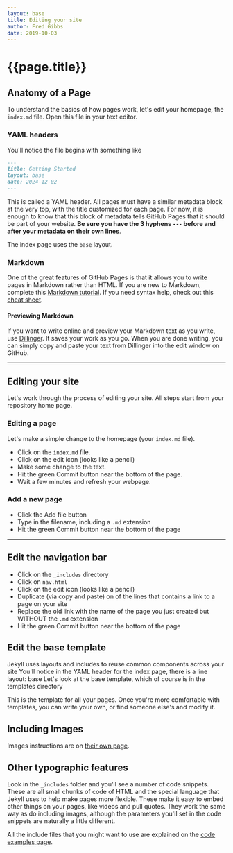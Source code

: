 ```yaml
---
layout: base
title: Editing your site
author: Fred Gibbs
date: 2019-10-03
---
```


# {{page.title}}

<!--
### Table of Contents
* TOC
{:toc}
-->

## Anatomy of a Page
To understand the basics of how pages work, let's edit your homepage, the `index.md` file. Open this file in your text editor.

### YAML headers
You'll notice the file begins with something like

``` markdown
---
title: Getting Started
layout: base
date: 2024-12-02
---
```

This is called a YAML header. All pages must have a similar metadata block at the very top, with the title customized for each page. For now, it is enough to know that this block of metadata tells GitHub Pages that it should be part of your website. **Be sure you have the 3 hyphens `---` before and after your metadata on their own lines**.

The index page uses the `base` layout.


### Markdown
One of the great features of GitHub Pages is that it allows you to write pages in Markdown rather than HTML. If you are new to Markdown, complete this [Markdown tutorial](https://www.markdowntutorial.com/). If you need syntax help, check out this [cheat sheet](https://www.markdownguide.org/cheat-sheet).

#### Previewing Markdown
If you want to write online and preview your Markdown text as you write, use [Dillinger](https://dillinger.io/). It saves your work as you go. When you are done writing, you can simply copy and paste your text from Dillinger into the edit window on GitHub.

---

## Editing your site
Let's work through the process of editing your site. All steps start from your repository home page.

### Editing a page
Let's make a simple change to the homepage (your `index.md` file).
- Click on the `index.md` file.
- Click on the edit icon (looks like a pencil)
- Make some change to the text.
- Hit the green Commit button near the bottom of the page.
- Wait a few minutes and refresh your webpage.

### Add a new page
- Click the Add file button
- Type in the filename, including a `.md` extension
- Hit the green Commit button near the bottom of the page

---

## Edit the navigation bar
- Click on the `_includes` directory
- Click on `nav.html`
- Click on the edit icon (looks like a pencil)
- Duplicate (via copy and paste) on of the lines that contains a link to a page on your site
- Replace the old link with the name of the page you just created but WITHOUT the `.md` extension
- Hit the green Commit button near the bottom of the page



## Edit the base template
Jekyll uses layouts and includes to reuse common components across your site
You'll notice in the YAML header for the index page, there is a line layout: base
Let's look at the base template, which of course is in the templates directory

This is the template for all your pages. Once you're more comfortable with templates, you can write your own, or find someone else's and modify it.


## Including Images
Images instructions are on [their own page](using-images).


## Other typographic features
Look in the `_includes` folder and you'll see a number of code snippets. These are all small chunks of code of HTML and the special language that Jekyll uses to help make pages more flexible. These make it easy to embed other things on your pages, like videos and pull quotes. They work the same way as do including images, although the parameters you'll set in the code snippets are naturally a little different.

All the include files that you might want to use are explained on the [code examples page](code).
